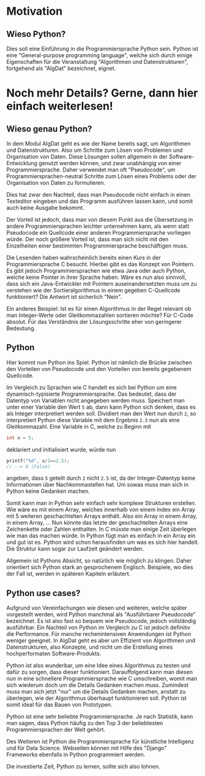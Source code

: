 # Motivation

## Wieso Python?

Dies soll eine Einführung in die Programmiersprache Python sein.
Python ist eine "General-purpose programming language", welche sich durch einige Eigenschaften für die Veranstaltung "Algorithmen und Datenstrukturen", fortgehend als "AlgDat" bezeichnet, eignet.

# Noch mehr Details? Gerne, dann hier einfach weiterlesen!

## Wieso genau Python?

In dem Modul AlgDat geht es wie der Name bereits sagt, um Algorithmen und Datenstrukturen.
Also um Schritte zum Lösen von Problemen und Organisation von Daten.
Diese Lösungen sollen allgemein in der Software-Entwicklung genutzt werden können, und zwar
unabhängig von einer Programmiersprache.
Daher verwendet man oft "Pseudocode", um Programmiersprachen-neutral Schritte zum Lösen eines Problems oder der Organisation von Daten zu formulieren.

Dies hat zwar den Nachteil, dass man Pseudocode nicht einfach in einen Texteditor eingeben und das Programm ausführen lassen kann, und somit auch keine Ausgabe bekommt.

Der Vorteil ist jedoch, dass man von diesem Punkt aus die Übersetzung in andere Programmiersprachen leichter unternehmen kann, als wenn statt Pseudocode ein Quellcode einer anderen Programmiersprache vorliegen würde.
Der noch größere Vorteil ist, dass man sich nicht mit den Einzelheiten einer bestimmten Programmiersprache beschäftigen muss.

Die Lesenden haben wahrscheinlich bereits einen Kurs in der Programmiersprache C besucht.
Hierbei gibt es das Konzept von Pointern.
Es gibt jedoch Programmiersprachen wie etwa Java oder auch Python, welche keine Pointer in ihrer Sprache haben.
Wäre es nun also sinnvoll, dass sich ein Java-Entwickler mit Pointern auseinandersetzten muss um zu verstehen wie der Sortieralgorithmus in einem gegeben C-Quellcode funktioniert?
Die Antwort ist sicherlich "Nein".

Ein anderes Beispiel: Ist es für einen Algorithmus in der Regel relevant ob man Integer-Werte oder Gleitkommazahlen sortieren möchte?
Für C-Code absolut. Für das Verständnis der Lösungsschritte eher von geringerer Bedeutung.


## Python
Hier kommt nun Python ins Spiel.
Python ist nämlich die Brücke zwischen den Vorteilen von Pseudocode und den Vorteilen von bereits gegebenem Quellcode.

Im Vergleich zu Sprachen wie C handelt es sich bei Python um eine dynamisch-typisierte Programmiersprache.
Das bedeutet, dass der Datentyp von Variablen nicht angegeben werden muss.
Speichert man unter einer Variable den Wert <code>5</code> ab, dann kann Python sich denken, dass es als Integer interpretiert werden soll.
Dividiert man den Wert nun durch <code>2</code>, so interpretiert Python diese Variable mit dem Ergebnis <code>2.5</code> nun als eine Gleitkommazahl. 
Eine Variable in C, welche zu Beginn mit 
```C
int x = 5;
```
deklariert und initialisiert wurde, würde nun 
```C
printf("%d", x/2==2.5);
// --> 0 (False)
```
angeben, dass <code>5</code> geteilt durch <code>2</code> nicht <code>2.5</code> ist, da der Integer-Datentyp keine Informationen über Nachkommastellen hat.
Um sowas muss man sich in Python keine Gedanken machen.

Somit kann man in Python sehr einfach sehr komplexe Strukturen erstellen. 
Wie wäre es mit einem Array, welches innerhalb von einem Index ein Array mit 5 weiteren geschachtelten Arrays enthält. Also ein Array in einem Array, in einem Array, ...
Nun könnte das letzte der geschachtelten Arrays eine Zeichenkette oder Zahlen enthalten. 
In C müsste man einige Zeit überlegen wie man das machen würde.
In Python fügt man es einfach in ein Array ein und gut ist es. 
Python wird schon herausfinden um was es sich hier handelt.
Die Struktur kann sogar zur Laufzeit geändert werden.

Allgemein ist Pythons Absicht, so natürlich wie möglich zu klingen.
Daher orientiert sich Python stark an gesprochenem Englisch.
Beispiele, wo dies der Fall ist, werden in späteren Kapiteln erläutert.

## Python use cases?
Aufgrund von Vereinfachungen wie diesen und weiteren, welche später vorgestellt werden, wird Python manchmal als "Ausführbarer Pseudocode" bezeichnet.
Es ist also fast so bequem wie Pseudocode, jedoch vollständig ausführbar.
Ein Nachteil von Python im Vergleich zu C ist jedoch definitiv die Performance.
Für manche rechenintensiven Anwendungen ist Python weniger geeignet.
In AlgDat geht es aber um Effizient von Algorithmen und Datenstrukturen, also Konzepte, und nicht um die Erstellung eines hochperformaten Software-Produkts.

Python ist also wunderbar, um eine Idee eines Algorithmus zu testen und dafür zu sorgen, dass dieser funktioniert. 
Darauffolgend kann man diesen nun in eine schnellere Programmiersprache wie C umschreiben, womit man sich wiederum doch um die Details Gedanken machen muss.
Zumindest muss man sich jetzt "nur" um die Details Gedanken machen, anstatt zu überlegen, wie der Algorithmus überhaupt funktionieren soll.
Python ist somit ideal für das Bauen von Prototypen.

Python ist eine sehr beliebte Programmiersprache. 
Je nach Statistik, kann man sagen, dass Python häufig zu den Top 3 der beliebtesten Programmiersprachen der Welt gehört.

Des Weiteren ist Python die Programmiersprache für künstliche Intelligenz und für Data Science.
Webseiten können mit Hilfe des "Django" Frameworks ebenfalls in Python programmiert werden.

Die investierte Zeit, Python zu lernen, sollte sich also lohnen.


